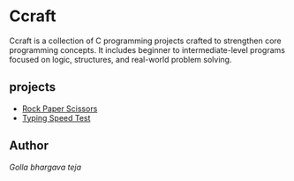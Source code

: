 # Ccraft
Ccraft is a collection of C programming projects crafted to strengthen core programming concepts.
It includes beginner to intermediate-level programs focused on logic, structures, and real-world problem solving.

## projects
- [Rock Paper Scissors](./rock_paper_scissors/README.md)
- [Typing Speed Test  ](./typing_speed_test/README.md)

## Author

<em>Golla bhargava teja<em>
